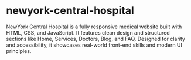 # newyork-central-hospital
NewYork Central Hospital is a fully responsive medical website built with HTML, CSS, and JavaScript. It features clean design and structured sections like Home, Services, Doctors, Blog, and FAQ. Designed for clarity and accessibility, it showcases real-world front-end skills and modern UI principles.
